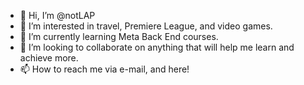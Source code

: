 - 👋 Hi, I’m @notLAP
- 👀 I’m interested in travel, Premiere League, and video games.
- 🌱 I’m currently learning Meta Back End courses.
- 💞️ I’m looking to collaborate on anything that will help me learn and achieve more.
- 📫 How to reach me via e-mail, and here!

<!---
notLAP/notLAP is a ✨ special ✨ repository because its `README.md` (this file) appears on your GitHub profile.
You can click the Preview link to take a look at your changes.
--->

